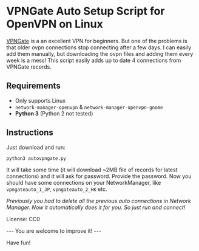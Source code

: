 # VPNGate Auto Setup Script for OpenVPN on Linux

[VPNGate](http://vpngate.net) is a an excellent VPN for beginners. But one of the problems is that older ovpn connections stop connecting after a few days. I can easily add them manually, but downloading the ovpn files and adding them every week is a mess! This script easily adds up to date 4 connections from VPNGate records.

## Requirements
- Only supports Linux
- `network-manager-openvpn` & `network-manager-openvpn-gnome`
- __Python 3__ (Python 2 not tested)

## Instructions
Just download and run:
```
python3 autovpngate.py
```

It will take some time (it will download ~2MB file of records for latest connections) and it will ask for password. Provide the password. Now you should have some connections on your NetworkManager, like `vpngateauto_1_JP`, `vpngateauto_2_HK` etc.

_Previously you had to delete all the previous auto connections in Network Manager. Now it automatically does it for you. So just run and connect!_

License: CC0

--- You are welcome to improve it! ---

Have fun!